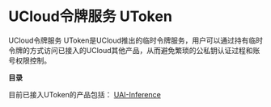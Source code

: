 

# UCloud令牌服务 UToken

UCloud令牌服务 UToken是UCloud推出的临时令牌服务，用户可以通过持有临时令牌的方式访问已接入的UCloud其他产品，从而避免繁琐的公私钥认证过程和账号权限控制。

**目录** 

目前已接入UToken的产品包括： 
[UAI-Inference](/uai-inference/README)





